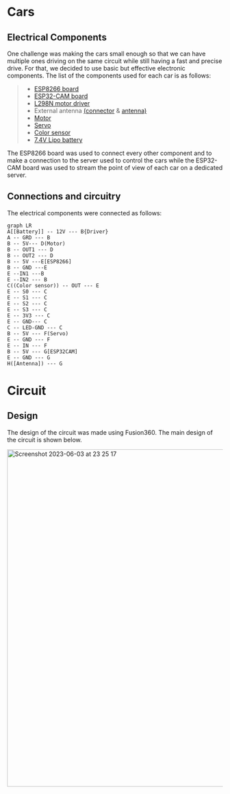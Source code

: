 
# Cars

## Electrical Components

One challenge was making the cars small enough so that we can have multiple ones driving on the same circuit while still having a fast and precise drive. For that, we decided to use basic but effective electronic components. The list of the components used for each car is as follows:

>- [ESP8266 board](https://www.conrad.ch/fr/p/carte-de-developpement-sbc-nodemcu-esp8266-1613301.html)
>- [ESP32-CAM board](https://www.conrad.ch/fr/p/joy-it-sbc-esp32-cam-module-camera-1-pc-s-2332111.html?gclid=EAIaIQobChMIupPEp_an_wIVFwSLCh3cpACiEAQYBCABEgKRkvD_BwE&utm_source=google-shopping-fr&utm_medium=search&utm_campaign=shopping-online-fr&utm_content=shopping-ad_cpc&WT.srch=1&ef_id=EAIaIQobChMIupPEp_an_wIVFwSLCh3cpACiEAQYBCABEgKRkvD_BwE%3AG%3As)
>- [L298N motor driver](https://www.conrad.ch/fr/p/joy-it-motormodul-2-u-4-phasen-6-bis-12v-carte-de-developpement-1573541.html?utm_source=google-shopping-fr&utm_medium=search&utm_campaign=shopping-online-fr&utm_content=shopping-ad_cpc&WT.srch=1&ef_id=EAIaIQobChMIhq2tifen_wIVz_dRCh251QydEAQYASABEgK3X_D_BwE%3AG%3As&gclid=EAIaIQobChMIhq2tifen_wIVz_dRCh251QydEAQYASABEgK3X_D_BwE)
>- External antenna [(connector](https://www.digitec.ch/fr/s1/product/delock-cable-dantenne-sma-mhf-4-20cm-pour-linstallation-cable-dantenne-cable-dantenne-13123653?dbq=1&gclid=EAIaIQobChMIw-aUuPan_wIV1Pl3Ch0ynAiqEAQYBSABEgKyePD_BwE&gclsrc=aw.ds) & [antenna)](https://www.play-zone.ch/en/wlan-wifi-antenne-2-4ghz-mit-knickgelenk-sma-male.html?gad=1&gclid=EAIaIQobChMIw-aUuPan_wIV1Pl3Ch0ynAiqEAQYAyABEgJRwvD_BwE&___from_store=de)
>- [Motor](https://www.conrad.ch/fr/p/joy-it-com-motor01-moto-reducteur-jaune-noir-adapte-pour-ordinateur-monocarte-arduino-banana-pi-cubieboard-raspber-1573543.html)
>- [Servo](https://www.conrad.ch/fr/p/reely-mini-servomoteur-analogique-materiau-entrainement-plastique-systeme-de-connecteur-jr-2148502.html?gclid=EAIaIQobChMI8rjYpbj3_QIVkeR3Ch2lFAX7EAQYASABEgKR8_D_BwE&utm_source=google-shopping-fr&utm_medium=search&utm_campaign=shopping-online-fr&utm_content=shopping-ad_cpc&WT.srch=1&ef_id=EAIaIQobChMI8rjYpbj3_QIVkeR3Ch2lFAX7EAQYASABEgKR8_D_BwE%3AG%3As)
>- [Color sensor](https://www.conrad.ch/de/p/joy-it-sen-color-arduino-erweiterungs-platine-schwarz-passend-fuer-einplatinen-computer-arduino-1-st-1503748.html?gclid=EAIaIQobChMIocb197v3_QIVl7PVCh0icgzwEAQYASABEgIbVfD_BwE&utm_source=google-shopping-de&utm_medium=search&utm_campaign=shopping-online-de&utm_content=shopping-ad_cpc&WT.srch=1&ef_id=EAIaIQobChMIocb197v3_QIVl7PVCh0icgzwEAQYASABEgIbVfD_BwE%3AG%3As)
>- [7.4V Lipo battery](https://www.conrad.ch/fr/p/pack-de-batterie-lipo-7-4-v-1000-mah-conrad-energy-1344143-25-c-softcase-fiche-bec-femelle-1344143.html)

The ESP8266 board was used to connect every other component and to make a connection to the server used to control the cars while the ESP32-CAM board was used to stream the point of view of each car on a dedicated server.

## Connections and circuitry 

The electrical components were connected as follows:

```mermaid
graph LR
A[[Battery]] -- 12V --- B{Driver}
A -- GRD --- B
B -- 5V--- D(Motor)
B -- OUT1 --- D
B -- OUT2 --- D
B -- 5V ---E[ESP8266] 
B -- GND ---E
E --IN1 ---B
E --IN2 --- B
C((Color sensor)) -- OUT --- E
E -- S0 --- C
E -- S1 --- C
E -- S2 --- C
E -- S3 --- C
E -- 3V3 --- C
E -- GND--- C
C -- LED-GND --- C
B -- 5V --- F(Servo)
E -- GND --- F
E -- IN --- F
B -- 5V --- G[ESP32CAM]
E -- GND --- G
H([Antenna]) --- G
```




# Circuit

## Design

The design of the circuit was made using Fusion360.
The main design of the circuit is shown below.

<img width="787" alt="Screenshot 2023-06-03 at 23 25 17" src="https://github.com/albertfares/MIT/assets/91048303/db82935b-65e4-4a8b-9394-8703e0a1d685">






